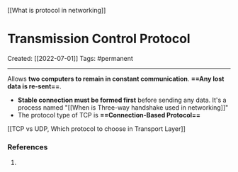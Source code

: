[[What is protocol in networking]]

# Transmission Control Protocol
Created:  [[2022-07-01]]
Tags: #permanent 

---
Allows **two computers to remain in constant communication**.
**==Any lost data is re-sent==**.



- **Stable connection must be formed first** before sending any data. It's a process named "[[When is Three-way handshake used in networking]]"
- The protocol type of TCP is **==Connection-Based Protocol==**





[[TCP vs UDP, Which protocol to choose in Transport Layer]]











### References
1. 